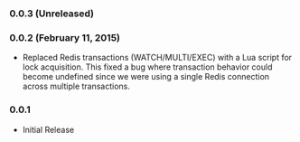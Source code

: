### 0.0.3 (Unreleased)

### 0.0.2 (February 11, 2015)

  * Replaced Redis transactions (WATCH/MULTI/EXEC) with a Lua script for lock acquisition. This fixed a bug where transaction behavior could become undefined since we were using a single Redis connection across multiple transactions.

### 0.0.1

  * Initial Release
